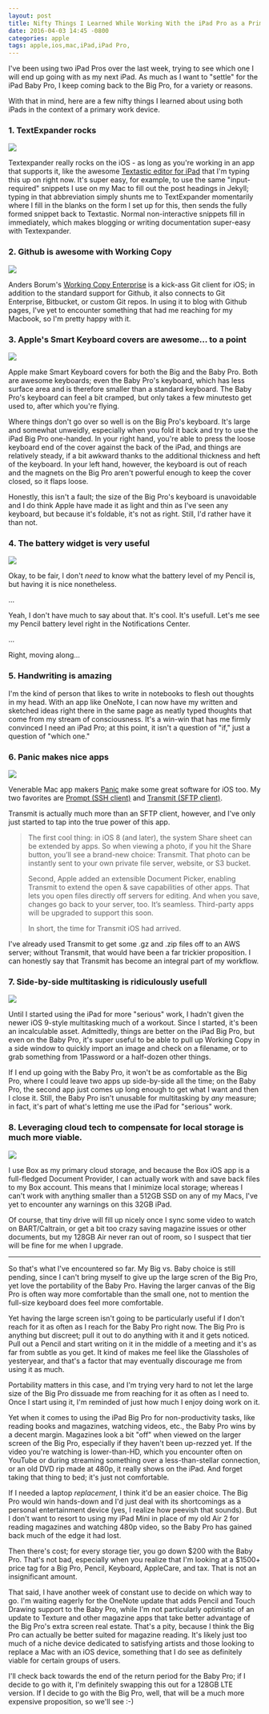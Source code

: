 ```yaml
---
layout: post
title: Nifty Things I Learned While Working With the iPad Pro as a Primary Device
date: 2016-04-03 14:45 -0800
categories: apple
tags: apple,ios,mac,iPad,iPad Pro,
---
```


I've been using two iPad Pros over the last week, trying to see which one I will end up going with as my next iPad. As much as I want to "settle" for the iPad Baby Pro, I keep coming back to the Big Pro, for a variety or reasons. 

With that in mind, here are a few nifty things I learned about using both iPads in the context of a primary work device. 

### 1. TextExpander rocks

![](http://lowlyadmin.com/img/2016-04-02-textexpander.png)

Textexpander really rocks on the iOS - as long as you're working in an app that supports it, like the awesome [Textastic editor for iPad](https://appsto.re/us/1LLI-.i) that I'm typing this up on right now. It's super easy, for example, to use the same "input-required" snippets I use on my Mac to fill out the post headings in Jekyll; typing in that abbreviation simply shunts me to TextExpander momentarily where I fill in the blanks on the form I set up for this, then sends the fully formed snippet back to Textastic. Normal non-interactive snippets fill in immediately, which makes blogging or writing documentation super-easy with Textexpander.

### 2. Github is awesome with Working Copy

![](http://lowlyadmin.com/img/2016-04-02-working-copy.png)

Anders Borum's [Working Copy Enterprise](https://appsto.re/us/aEqH5.i) is a kick-ass Git client for iOS; in addition to the standard support for Github, it also connects to Git Enterprise, Bitbucket, or custom Git repos. In using it to blog with Github pages, I've yet to encounter something that had me reaching for my Macbook, so I'm pretty happy with it. 

### 3. Apple's Smart Keyboard covers are awesome... to a point

![](http://lowlyadmin.com/img/2016-04-02-keyboards.png)

Apple make Smart Keyboard covers for both the Big and the Baby Pro. Both are awesome keyboards; even the Baby Pro's keyboard, which has less surface area and is therefore smaller than a standard keyboard. The Baby Pro's keyboard can feel a bit cramped, but only takes a few minutesto get used to, after which you're flying. 

Where things don't go over so well is on the Big Pro's keyboard. It's large and somewhat unweidly, especially when you fold it back and try to use the iPad Big Pro one-handed. In your right hand, you're able to press the loose keyboard end of the cover against the back of the iPad, and things are relatively steady, if a bit awkward thanks to the additional thickness and heft of the keyboard. In your left hand, however, the keyboard is out of reach and the magnets on the Big Pro aren't powerful enough to keep the cover closed, so it flaps loose. 

Honestly, this isn't a fault; the size of the Big Pro's keyboard is unavoidable and I do think Apple have made it as light and thin as I've seen any keyboard, but because it's foldable, it's not as right. Still, I'd rather have it than not.

### 4. The battery widget is very useful

![](http://lowlyadmin.com/img/2016-04-02-battery-widget.png)

Okay, to be fair, I don't _need_ to know what the battery level of my Pencil is, but having it is nice nonetheless. 

...

Yeah, I don't have much to say about that. It's cool. It's usefull. Let's me see my Pencil battery level right in the Notifications Center.

...

Right, moving along...

### 5. Handwriting is amazing

I'm the kind of person that likes to write in notebooks to flesh out thoughts in my head. With an app like OneNote, I can now have my written and sketched ideas right there in the same page as neatly typed thoughts that come from my stream of consciousness. It's a win-win that has me firmly convinced I need an iPad Pro; at this point, it isn't a question of "if," just a question of "which one."

### 6. Panic makes nice apps

![](http://lowlyadmin.com/img/2016-04-02-panic-apps.png)

Venerable Mac app makers [Panic](http://panic.com) make some great software for iOS too. My two favorites are [Prompt (SSH client)](https://appsto.re/us/PTVR2.i) and  [Transmit (SFTP client)](https://appsto.re/us/IPUR2.i). 

Transmit is actually much more than an SFTP client, however, and I've only just started to tap into the true power of this app.

> The first cool thing: in iOS 8 (and later), the system Share sheet can be extended by apps. So when viewing a photo, if you hit the Share button, you’ll see a brand-new choice: Transmit. That photo can be instantly sent to your own private file server, website, or S3 bucket.
>
> Second, Apple added an extensible Document Picker, enabling Transmit to extend the open & save capabilities of other apps. That lets you open files directly off servers for editing. And when you save, changes go back to your server, too. It’s seamless. Third-party apps will be upgraded to support this soon.
>
> In short, the time for Transmit iOS had arrived.

I've already used Transmit to get some .gz and .zip files off to an AWS server; without Transmit, that would have been a far trickier proposition. I can honestly say that Transmit has become an integral part of my workflow.

### 7. Side-by-side multitasking is ridiculously usefull

![](http://lowlyadmin.com/img/2016-04-02-side-by-side.png)

Until I started using the iPad for more "serious" work, I hadn't given the newer iOS 9-style multitasking much of a workout. Since I started, it's been an incalculable asset. Admittedly, things are better on the iPad Big Pro, but even on the Baby Pro, it's super useful to be able to pull up Working Copy in a side window to quickly import an image and check on a filename, or to grab something from 1Password or a half-dozen other things. 

If I end up going with the Baby Pro, it won't be as comfortable as the Big Pro, where I could leave two apps up side-by-side all the time; on the Baby Pro, the second app just comes up long enough to get what I want and then I close it. Still, the Baby Pro isn't unusable for multitasking by _any_ measure; in fact, it's part of what's letting me use the iPad for "serious" work. 

### 8. Leveraging cloud tech to compensate for local storage is much more viable.

![](http://lowlyadmin.com/img/2016-04-02-cloud.png)

I use Box as my primary cloud storage, and because the Box iOS app is a full-fledged Document Provider, I can actually work with and save back files to my Box account. This means that I minimize local storage; whereas I can't work with anything smaller than a 512GB SSD on any of my Macs, I've yet to encounter any warnings on this 32GB iPad.

Of course, that tiny drive will fill up nicely once I sync some video to watch on BART/Caltrain, or get a bit too crazy saving magazine issues or other documents, but my 128GB Air never ran out of room, so I suspect that tier will be fine for me when I upgrade.

---

So that's what I've encountered so far. My Big vs. Baby choice is still pending, since I can't bring myself to give up the large scren of the Big Pro, yet love the portability of the Baby Pro. Having the larger canvas of the Big Pro is often way more comfortable than the small one, not to mention the full-size keyboard does feel more comfortable. 

Yet having the large screen isn't going to be particularly useful if I don't reach for it as often as I reach for the Baby Pro right now. The Big Pro is anything but discreet; pull it out to do anything with it and it gets noticed. Pull out a Pencil and start writing on it in the middle of a meeting and it's as far from subtle as you get. It kind of makes me feel like the Glassholes of yesteryear, and that's a factor that may eventually discourage me from using it as much. 

Portability matters in this case, and I'm trying very hard to not let the large size of the Big Pro dissuade me from reaching for it as often as I need to. Once I start using it, I'm reminded of just how much I enjoy doing work on it. 

Yet when it comes to using the iPad Big Pro for non-productivity tasks, like reading books and magazines, watching videos, etc., the Baby Pro wins by a decent margin. Magazines look a bit "off" when viewed on the larger screen of the Big Pro, especially if they haven't been up-rezzed yet. If the video you're watching is lower-than-HD, which you encounter often on YouTube or during streaming something over a less-than-stellar connection, or an old DVD rip made at 480p, it really shows on the iPad. And forget taking that thing to bed; it's just not comfortable. 

If I needed a laptop _replacement_, I think it'd be an easier choice. The Big Pro would win hands-down and I'd just deal with its shortcomings as a personal entertainment device (yes, I realize how peevish that sounds). But I don't want to resort to using my iPad Mini in place of my old Air 2 for reading magazines and watching 480p video, so the Baby Pro has gained back much of the edge it had lost.

Then there's cost; for every storage tier, you go down $200 with the Baby Pro. That's not bad, especially when you realize that I'm looking at a $1500+ price tag for a Big Pro, Pencil, Keyboard, AppleCare, and tax. That is not an insignificant amount.

That said, I have another week of constant use to decide on which way to go. I'm waiting eagerly for the OneNote update that adds Pencil and Touch Drawing support to the Baby Pro, while I'm not particularly optimistic of an update to Texture and other magazine apps that take better advantage of the Big Pro's extra screen real estate. That's a pity, because I think the Big Pro can actually be better suited for magazine reading. It's likely just too much of a niche device dedicated to satisfying artists and those looking to replace a Mac with an iOS device, something that I do see as definitely viable for certain groups of users.

I'll check back towards the end of the return period for the Baby Pro; if I decide to go with it, I'm definitely swapping this out for a 128GB LTE version. If I decide to go with the Big Pro, well, that will be a much more expensive proposition, so we'll see :-)
